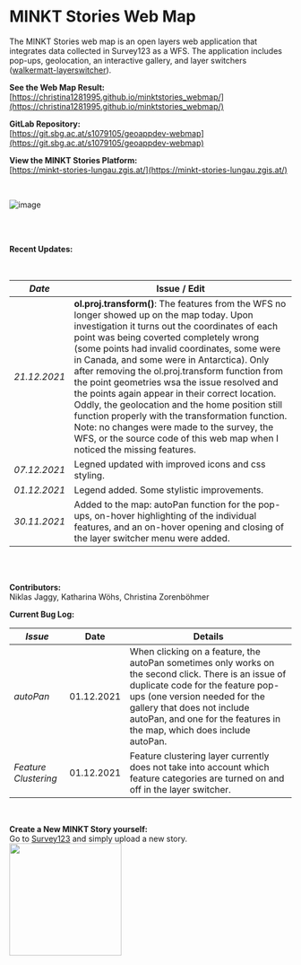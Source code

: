 # MINKT Stories Web Map

The MINKT Stories web map is an open layers web application that integrates data collected in Survey123 as a WFS. The application includes pop-ups, geolocation, an interactive gallery, and layer switchers ([walkermatt-layerswitcher](https://github.com/walkermatt/ol-layerswitcher)).

**See the Web Map Result:** <br/>
[https://christina1281995.github.io/minktstories_webmap/](https://christina1281995.github.io/minktstories_webmap/)

**GitLab Repository:** <br/>
[https://git.sbg.ac.at/s1079105/geoappdev-webmap](https://git.sbg.ac.at/s1079105/geoappdev-webmap)

**View the MINKT Stories Platform:** <br/>
[https://minkt-stories-lungau.zgis.at/](https://minkt-stories-lungau.zgis.at/)


<br/>

![image](https://user-images.githubusercontent.com/81073205/143590945-9ffa7b3e-0f4c-4597-8e14-29defc484a87.png)

<br/>
<br/>

**Recent Updates:** 

<br/>

| _Date_  | Issue / Edit |
| ------------- | ------------- |
| _21.12.2021_  | **ol.proj.transform()**: The features from the WFS no longer showed up on the map today. Upon investigation it turns out the coordinates of each point was being coverted completely wrong (some points had invalid coordinates, some were in Canada, and some were in Antarctica). Only after removing the ol.proj.transform function from the point geometries wsa the issue resolved and the points again appear in their correct location. Oddly, the geolocation and the home position still function properly with the transformation function. Note: no changes were made to the survey, the WFS, or the source code of this web map when I noticed the missing features.  | 
| _07.12.2021_  | Legned updated with improved icons and css styling. |
| _01.12.2021_  | Legend added. Some stylistic improvements. |
|  _30.11.2021_  | Added to the map: autoPan function for the pop-ups, on-hover highlighting of the individual features, and an on-hover opening and closing of the layer switcher menu were added.  |

<br/>
<br/>

**Contributors:** <br/>
Niklas Jaggy, Katharina Wöhs, Christina Zorenböhmer

**Current Bug Log:** <br/>

| _Issue_  | Date | Details |
| ------------- | ------------- | ------------- |
| _autoPan_  | 01.12.2021 | When clicking on a feature, the autoPan sometimes only works on the second click. There is an issue of duplicate code for the feature pop-ups (one version needed for the gallery that does not include autoPan, and one for the features in the map, which does include autoPan. |
|  _Feature Clustering_  | 01.12.2021 | Feature clustering layer currently does not take into account which feature categories are turned on and off in the layer switcher.  |

<br/>

**Create a New MINKT Story yourself:** <br/>
Go to [Survey123](https://survey123.arcgis.com/share/b6e023860648421f832ce0e93ad14aec) and simply upload a new story. <br/>
<img align="center" src="https://user-images.githubusercontent.com/81073205/144023964-5ae8c0b1-2d0c-480d-9278-e644319403a5.png" width="200" height="200">
